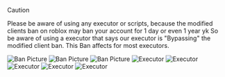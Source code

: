 > [!CAUTION]
> Please be aware of using any executor or scripts, because the modified clients ban on roblox may ban your account for 1 day or even 1 year yk
So be aware of using a executor that says our executor is "Bypassing" the modified client ban.
This Ban affects for most executors.

![Ban Picture](https://i.ytimg.com/vi/kQFkvfpAw0A/maxresdefault.jpg)
![Ban Picture](https://images.openai.com/thumbnails/37c724e020dcd4d1793ed53101356dc2.jpeg)
![Ban Picture](https://pbs.twimg.com/media/GU6jqbGXwAAGrfq.jpg)
![Executor](https://images.openai.com/thumbnails/9017962036898af451e274e6dc3425e0.png)
![Executor](https://camo.githubusercontent.com/b2ec53825bd35010db14fab3863808def7a7c2c1b4112745652742f1e6d6122e/68747470733a2f2f726573696d79756b6c652e6170702f692f6958515537706c412e77656270)
![Executor](https://i.ytimg.com/vi/9exRP_pnd68/maxresdefault.jpg)
![Executor](https://i.ytimg.com/vi/dK0jrk6fJSk/hq720.jpg?rs=AOn4CLDEzdtydHCl9TjF-o_uyZP7R8cLNg&sqp=-oaymwEhCK4FEIIDSFryq4qpAxMIARUAAAAAGAElAADIQj0AgKJD)
![Executor](https://roexecutor.com/wp-content/uploads/2025/01/swift-exploit.png)
